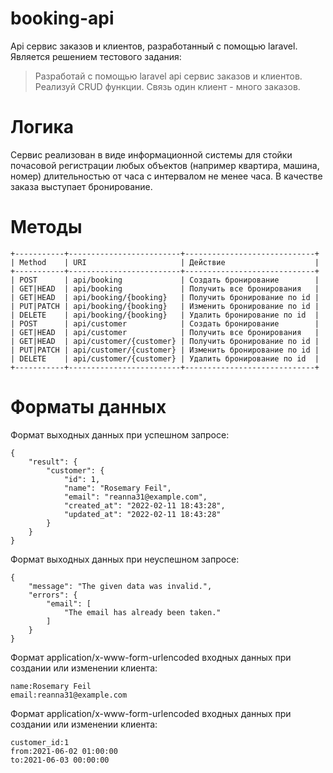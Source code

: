 # booking-api

Api сервис заказов и клиентов, разработанный с помощью laravel.
Является решением тестового задания:


> Разработай с помощью laravel api сервис заказов и клиентов. 
> Реализуй CRUD функции. Связь один клиент - много заказов.

# Логика

Сервис реализован в виде информационной системы для стойки почасовой регистрации 
любых объектов (например квартира, машина, номер) длительностью от часа с интервалом не менее часа.
В качестве заказа выступает бронирование.

# Методы

    +-----------+-------------------------+-----------------------------+
    | Method    | URI                     | Действие                    |
    +-----------+-------------------------+-----------------------------+
    | POST      | api/booking             | Создать бронирование        |
    | GET|HEAD  | api/booking             | Получить все бронирования   |
    | GET|HEAD  | api/booking/{booking}   | Получить бронирование по id |
    | PUT|PATCH | api/booking/{booking}   | Изменить бронирование по id |
    | DELETE    | api/booking/{booking}   | Удалить бронирование по id  |
    | POST      | api/customer            | Создать бронирование        |
    | GET|HEAD  | api/customer            | Получить все бронирования   |
    | GET|HEAD  | api/customer/{customer} | Получить бронирование по id |
    | PUT|PATCH | api/customer/{customer} | Изменить бронирование по id |
    | DELETE    | api/customer/{customer} | Удалить бронирование по id  |
    +-----------+-------------------------+-----------------------------+

# Форматы данных

Формат выходных данных при успешном запросе:

    {
        "result": {
            "customer": {
                "id": 1,
                "name": "Rosemary Feil",
                "email": "reanna31@example.com",
                "created_at": "2022-02-11 18:43:28",
                "updated_at": "2022-02-11 18:43:28"
            }
        }
    }

Формат выходных данных при неуспешном запросе:

    {
        "message": "The given data was invalid.",
        "errors": {
            "email": [
                "The email has already been taken."
            ]
        }
    }

Формат application/x-www-form-urlencoded входных данных при создании или изменении клиента:

    name:Rosemary Feil
    email:reanna31@example.com
    
Формат application/x-www-form-urlencoded входных данных при создании или изменении клиента:

    customer_id:1
    from:2021-06-02 01:00:00
    to:2021-06-03 00:00:00
